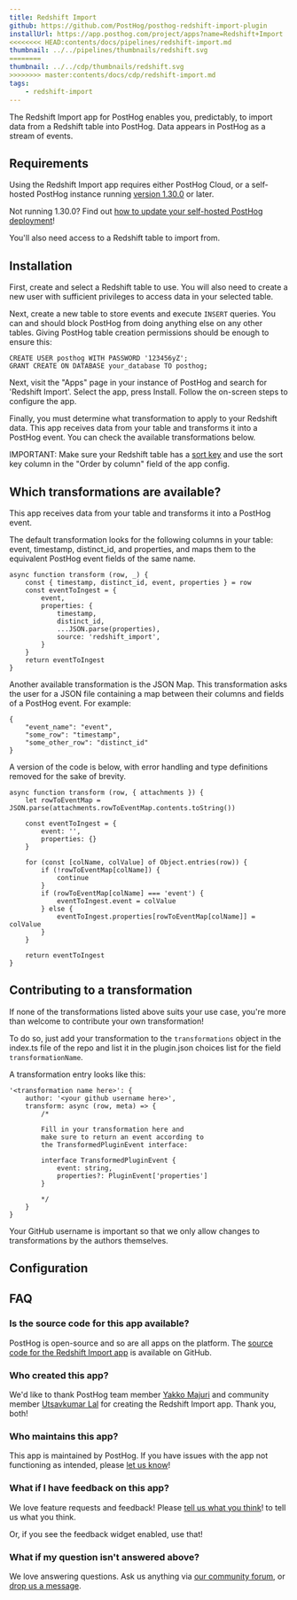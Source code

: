 ```yaml
---
title: Redshift Import
github: https://github.com/PostHog/posthog-redshift-import-plugin
installUrl: https://app.posthog.com/project/apps?name=Redshift+Import
<<<<<<<< HEAD:contents/docs/pipelines/redshift-import.md
thumbnail: ../../pipelines/thumbnails/redshift.svg
========
thumbnail: ../../cdp/thumbnails/redshift.svg
>>>>>>>> master:contents/docs/cdp/redshift-import.md
tags:
    - redshift-import
---
```


The Redshift Import app for PostHog enables you, predictably, to import data from a Redshift table into PostHog. Data appears in PostHog as a stream of events.

## Requirements

Using the Redshift Import app requires either PostHog Cloud, or a self-hosted PostHog instance running [version 1.30.0](https://posthog.com/blog/the-posthog-array-1-30-0) or later.

Not running 1.30.0? Find out [how to update your self-hosted PostHog deployment](https://posthog.com/docs/runbook/upgrading-posthog)!

You'll also need access to a Redshift table to import from.

## Installation

First, create and select a Redshift table to use. You will also need to create a new user with sufficient privileges to access data in your selected table.

Next, create a new table to store events and execute `INSERT` queries. You can and should block PostHog from doing anything else on any other tables. Giving PostHog table creation permissions should be enough to ensure this:

```
CREATE USER posthog WITH PASSWORD '123456yZ';
GRANT CREATE ON DATABASE your_database TO posthog;
```

Next, visit the "Apps" page in your instance of PostHog and search for 'Redshift Import'. Select the app, press Install. Follow the on-screen steps to configure the app.

Finally, you must determine what transformation to apply to your Redshift data. This app receives data from your table and transforms it into a PostHog event. You can check the available transformations below.

IMPORTANT: Make sure your Redshift table has a [sort key](https://docs.aws.amazon.com/redshift/latest/dg/t_Sorting_data.html) and use the sort key column in the "Order by column" field of the app config.

## Which transformations are available?

This app receives data from your table and transforms it into a PostHog event.

The default transformation looks for the following columns in your table: event, timestamp, distinct_id, and properties, and maps them to the equivalent PostHog event fields of the same name.

```
async function transform (row, _) {
    const { timestamp, distinct_id, event, properties } = row
    const eventToIngest = {
        event,
        properties: {
            timestamp,
            distinct_id,
            ...JSON.parse(properties),
            source: 'redshift_import',
        }
    }
    return eventToIngest
}
```

Another available transformation is the JSON Map. This transformation asks the user for a JSON file containing a map between their columns and fields of a PostHog event. For example:

```
{
    "event_name": "event",
    "some_row": "timestamp",
    "some_other_row": "distinct_id"
}
```

A version of the code is below, with error handling and type definitions removed for the sake of brevity.

```
async function transform (row, { attachments }) {
    let rowToEventMap = JSON.parse(attachments.rowToEventMap.contents.toString())

    const eventToIngest = {
        event: '',
        properties: {}
    }

    for (const [colName, colValue] of Object.entries(row)) {
        if (!rowToEventMap[colName]) {
            continue
        }
        if (rowToEventMap[colName] === 'event') {
            eventToIngest.event = colValue
        } else {
            eventToIngest.properties[rowToEventMap[colName]] = colValue
        }
    }

    return eventToIngest
}
```

## Contributing to a transformation

If none of the transformations listed above suits your use case, you're more than welcome to contribute your own transformation!

To do so, just add your transformation to the `transformations` object in the index.ts file of the repo and list it in the plugin.json choices list for the field `transformationName`.

A transformation entry looks like this:

```
'<transformation name here>': {
    author: '<your github username here>',
    transform: async (row, meta) => {
        /*

        Fill in your transformation here and
        make sure to return an event according to
        the TransformedPluginEvent interface:

        interface TransformedPluginEvent {
            event: string,
            properties?: PluginEvent['properties']
        }

        */
    }
}
```

Your GitHub username is important so that we only allow changes to transformations by the authors themselves.

## Configuration

<AppParameters />

## FAQ

### Is the source code for this app available?

PostHog is open-source and so are all apps on the platform. The [source code for the Redshift Import app](https://github.com/PostHog/posthog-redshift-import-plugin) is available on GitHub.

### Who created this app?

We'd like to thank PostHog team member [Yakko Majuri](https://github.com/yakkomajuri) and community member [Utsavkumar Lal](https://github.com/utsavll0) for creating the Redshift Import app. Thank you, both!

### Who maintains this app?

This app is maintained by PostHog. If you have issues with the app not functioning as intended, please [let us know](http://app.posthog.com/home#supportModal)!

### What if I have feedback on this app?

We love feature requests and feedback! Please [tell us what you think](http://app.posthog.com/home#supportModal)! to tell us what you think.

Or, if you see the feedback widget enabled, use that!

### What if my question isn't answered above?

We love answering questions. Ask us anything via [our community forum](/questions), or [drop us a message](http://app.posthog.com/home#supportModal). 